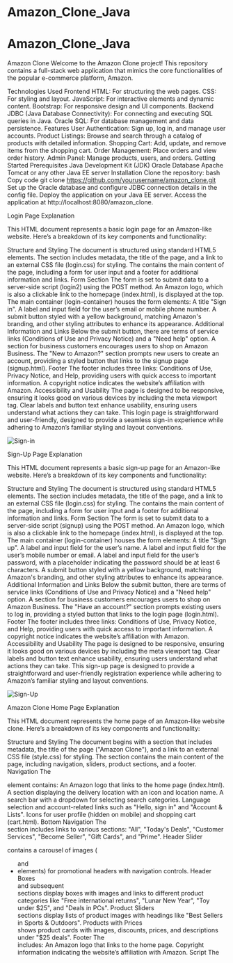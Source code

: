 # Amazon_Clone_Java

# Amazon_Clone_Java
Amazon Clone
Welcome to the Amazon Clone project! This repository contains a full-stack web application that mimics the core functionalities of the popular e-commerce platform, Amazon.

Technologies Used
Frontend
HTML: For structuring the web pages.
CSS: For styling and layout.
JavaScript: For interactive elements and dynamic content.
Bootstrap: For responsive design and UI components.
Backend
JDBC (Java Database Connectivity): For connecting and executing SQL queries in Java.
Oracle SQL: For database management and data persistence.
Features
User Authentication: Sign up, log in, and manage user accounts.
Product Listings: Browse and search through a catalog of products with detailed information.
Shopping Cart: Add, update, and remove items from the shopping cart.
Order Management: Place orders and view order history.
Admin Panel: Manage products, users, and orders.
Getting Started
Prerequisites
Java Development Kit (JDK)
Oracle Database
Apache Tomcat or any other Java EE server
Installation
Clone the repository:
bash
Copy code
git clone https://github.com/yourusername/amazon_clone.git
Set up the Oracle database and configure JDBC connection details in the config file.
Deploy the application on your Java EE server.
Access the application at http://localhost:8080/amazon_clone.

Login Page Explanation

This HTML document represents a basic login page for an Amazon-like website. Here’s a breakdown of its key components and functionality:

Structure and Styling
The document is structured using standard HTML5 elements. The <head> section includes metadata, the title of the page, and a link to an external CSS file (login.css) for styling.
The <body> contains the main content of the page, including a form for user input and a footer for additional information and links.
Form Section
The form is set to submit data to a server-side script (login2) using the POST method.
An Amazon logo, which is also a clickable link to the homepage (index.html), is displayed at the top.
The main container (login-container) houses the form elements:
A title "Sign in".
A label and input field for the user’s email or mobile phone number.
A submit button styled with a yellow background, matching Amazon's branding, and other styling attributes to enhance its appearance.
Additional Information and Links
Below the submit button, there are terms of service links (Conditions of Use and Privacy Notice) and a "Need help" option.
A section for business customers encourages users to shop on Amazon Business.
The "New to Amazon?" section prompts new users to create an account, providing a styled button that links to the signup page (signup.html).
Footer
The footer includes three links: Conditions of Use, Privacy Notice, and Help, providing users with quick access to important information.
A copyright notice indicates the website’s affiliation with Amazon.
Accessibility and Usability
The page is designed to be responsive, ensuring it looks good on various devices by including the meta viewport tag.
Clear labels and button text enhance usability, ensuring users understand what actions they can take.
This login page is straightforward and user-friendly, designed to provide a seamless sign-in experience while adhering to Amazon’s familiar styling and layout conventions.

![Sign-in](https://github.com/Avishkar709/Amazon_Clone_Java/assets/165990602/b66c0046-6c14-4f71-b79b-f9b673ed6bb5)

Sign-Up Page Explanation

This HTML document represents a basic sign-up page for an Amazon-like website. Here’s a breakdown of its key components and functionality:

Structure and Styling
The document is structured using standard HTML5 elements. The <head> section includes metadata, the title of the page, and a link to an external CSS file (login.css) for styling.
The <body> contains the main content of the page, including a form for user input and a footer for additional information and links.
Form Section
The form is set to submit data to a server-side script (signup) using the POST method.
An Amazon logo, which is also a clickable link to the homepage (index.html), is displayed at the top.
The main container (login-container) houses the form elements:
A title "Sign up".
A label and input field for the user’s name.
A label and input field for the user’s mobile number or email.
A label and input field for the user’s password, with a placeholder indicating the password should be at least 6 characters.
A submit button styled with a yellow background, matching Amazon's branding, and other styling attributes to enhance its appearance.
Additional Information and Links
Below the submit button, there are terms of service links (Conditions of Use and Privacy Notice) and a "Need help" option.
A section for business customers encourages users to shop on Amazon Business.
The "Have an account?" section prompts existing users to log in, providing a styled button that links to the login page (login.html).
Footer
The footer includes three links: Conditions of Use, Privacy Notice, and Help, providing users with quick access to important information.
A copyright notice indicates the website’s affiliation with Amazon.
Accessibility and Usability
The page is designed to be responsive, ensuring it looks good on various devices by including the meta viewport tag.
Clear labels and button text enhance usability, ensuring users understand what actions they can take.
This sign-up page is designed to provide a straightforward and user-friendly registration experience while adhering to Amazon’s familiar styling and layout conventions.

![Sign-Up](https://github.com/Avishkar709/Amazon_Clone_Java/assets/165990602/74a8aa80-fb8d-410c-8046-20016e948648)

Amazon Clone Home Page Explanation

This HTML document represents the home page of an Amazon-like website clone. Here’s a breakdown of its key components and functionality:

Structure and Styling
The document begins with a <head> section that includes metadata, the title of the page ("Amazon Clone"), and a link to an external CSS file (style.css) for styling.
The <body> section contains the main content of the page, including navigation, sliders, product sections, and a footer.
Navigation
The <nav> element contains:
An Amazon logo that links to the home page (index.html).
A section displaying the delivery location with an icon and location name.
A search bar with a dropdown for selecting search categories.
Language selection and account-related links such as "Hello, sign in" and "Account & Lists".
Icons for user profile (hidden on mobile) and shopping cart (cart.html).
Bottom Navigation
The <div class="nav-bottom"> section includes links to various sections:
"All", "Today's Deals", "Customer Services", "Become Seller", "Gift Cards", and "Prime".
Header Slider
<div class="header-slider"> contains a carousel of images (<ul> and <li> elements) for promotional headers with navigation controls.
Header Boxes
<div class="header-box box-row"> and subsequent <div class="box-row"> sections display boxes with images and links to different product categories like "Free international returns", "Lunar New Year", "Toy under $25", and "Deals in PCs".
Product Sliders
<div class="products-slider"> sections display lists of product images with headings like "Best Sellers in Sports & Outdoors".
Products with Prices
<div class="products-slider-with-price"> shows product cards with images, discounts, prices, and descriptions under "$25 deals".
Footer
The <footer> includes:
An Amazon logo that links to the home page.
Copyright information indicating the website’s affiliation with Amazon.
Script
The <script> tag includes a reference to an external JavaScript file (script.js) for additional functionality.
Accessibility and Usability
The page is designed to be responsive (meta viewport tag included) and provides clear navigation and categorized product displays to enhance user experience.
This home page replicates the layout and functionality of Amazon's main page, providing a familiar browsing experience for users.


![Home-1](https://github.com/Avishkar709/Amazon_Clone_Java/assets/165990602/5b3eaf76-5de6-4d53-a29d-c8087b3d3c28)

![Home-2](https://github.com/Avishkar709/Amazon_Clone_Java/assets/165990602/db528285-1a9a-49ce-919a-135b486b9f5d)

![Home-3](https://github.com/Avishkar709/Amazon_Clone_Java/assets/165990602/db9567ec-deae-417d-b5cf-8bf90676f0d1)

![Home-4](https://github.com/Avishkar709/Amazon_Clone_Java/assets/165990602/50e7967b-a2ff-4975-8ff9-8f3246510f1d)

Product' Page Explanation

 Here's an explanation of its structure and functionality:

Header Section:

Includes the Amazon logo, country selector, search bar, language selector, sign-in link, and cart icon.
Navigation links for various sections like Today's Deals, Customer Services, and Become Seller are also included.
Breadcrumb:

Displays the navigation path for the current page, indicating the category hierarchy of the product.
Product Display Section:

Divided into two main parts:
Product Images: Displays a set of thumbnail images and a larger main image of the product.
Product Details: Provides information such as product title, seller information, ratings, pricing details (discounted price, list price, shipping options), color selection, and detailed product description.
Purchase Section:

Includes details on pricing, shipping options (free shipping, Prime eligibility), delivery dates, stock availability, quantity selector, and buttons for adding to cart or buying now.
Seller information, return policy, and payment security details are also provided.
Products Slider:

Displays a slider with multiple products under a specific price range, each featuring an image, discount information, price, and a brief description.
Footer:

Contains the Amazon logo and copyright information.
Script:

Implements JavaScript to enable horizontal scrolling on the product slider when the user scrolls vertically within the slider container.
Overall Functionality:
Navigation: Allows users to navigate through different sections of the website using the header links.
Product Display: Presents detailed information about a specific product, including images, descriptions, ratings, and pricing.
Interaction: Enables users to interact with the page through actions like adding items to the cart, selecting quantities, and viewing related products in a slider format.
Responsive Design: Designed to be responsive with mobile-friendly elements like collapsible navigation and responsive images.
This structure and functionality aim to replicate the user experience found on e-commerce platforms like Amazon, providing comprehensive product information and intuitive navigation.

![Product-1](https://github.com/Avishkar709/Amazon_Clone_Java/assets/165990602/8a2ab78d-ec3d-444f-ac22-533dfa673daa)

![Product-2](https://github.com/Avishkar709/Amazon_Clone_Java/assets/165990602/30ce5ffb-206d-455b-9307-661be8a29298)

Cart Page Explanation

Header Section:

Contains the Amazon logo and navigational elements such as delivery location, search bar, language selection, and sign-in options.
Includes links to other pages like the home page, login page, and cart page.
Navigation Bar:

Provides links to various sections like Today's Deals, Customer Service, Registry, Gift Cards, and a Sell link.
Responsive design with a collapsible menu icon for mobile devices.
Cart Section:

Displays a list of products added to the cart.
Each product includes an image, title, price, bestseller tag, stock availability, delivery options, returns policy, gift options, and product specifications.
Provides actions for each item such as quantity selection, delete, save for later, compare with similar items, and share.
Cart Summary:

Shows subtotal for all items in the cart.
Prompts for potential free shipping eligibility and allows marking an order as a gift.
Provides a button to proceed to checkout.
Products Slider Section:

Displays a slider of recommended products.
Each product card includes an image, discounted price, original price, and a short description.
Footer:

Contains the Amazon logo and copyright notice.
Script Section:

Includes JavaScript to enable horizontal scrolling for the products slider when the user scrolls within it.
This product page is designed with a clear layout, detailed product information, and user-friendly navigation, aiming to enhance the shopping experience by providing essential details and easy access to various sections of the Amazon platform.

![Cart-1](https://github.com/Avishkar709/Amazon_Clone_Java/assets/165990602/ecb28ba6-22b8-4ef9-9515-5a7c961ee881)

![Cart-2](https://github.com/Avishkar709/Amazon_Clone_Java/assets/165990602/80ec45e7-853a-40d9-a560-7e4d6c5231b5)

Today's Deal's Page Explanation

Header Section:

Includes the Amazon logo, delivery location, search bar, language selector, and sign-in/account details.
Responsive design with elements adjusting based on screen size.
Navigation Bar:

Contains links to different sections like Today's Deals, Customer Services, Become Seller, Gift Cards, and Prime.
Mobile-friendly layout with a collapsible menu icon for smaller screens.
Today's Deals Carousel:

Displays various deal categories like Deal of the Day, Lightning Deals, Mobiles, Electronics, etc., in a carousel format.
Each category includes an icon and title.
Best Sellers Section:

Lists best-selling products with images, names, discount information, prices, and color options.
Designed in a grid layout with responsive columns for different screen sizes.
New Releases Section:

Features newly released products with similar details as the Best Sellers section.
Organized into rows and columns, maintaining consistency with the overall layout.
Styling and Responsiveness:

Uses Bootstrap classes for grid system, responsive navigation, carousel controls, and image scaling.
Custom CSS for styling elements like deal items, prices, discounts, and color options.
JavaScript Libraries:

Includes jQuery and Popper.js for enhancing interactivity and Bootstrap functionality.
Ensures smooth carousel sliding and dropdown menu behaviors.
This structure ensures that the Amazon clone product page is visually appealing, functional across different devices, and provides a seamless user experience similar to the original Amazon site.

![Today's Deals](https://github.com/Avishkar709/Amazon_Clone_Java/assets/165990602/13b4a008-95f1-406a-bdea-6a007facf5d6)

![Today's Deals-2](https://github.com/Avishkar709/Amazon_Clone_Java/assets/165990602/b04b33e3-6112-48a5-bae4-2f26200e5d01)

Selle'r Page Explanation 

Header:

The Amazon logo is at the top left.
There's a delivery location set to "Wagholi, Pune".
Navigation options include "Today's Deals", "Customer Services", "Become Seller", "Gift Cards", and "Prime".
There is a search bar for finding products on Amazon.
Options for "Account & Lists", "Returns & Orders", and "Cart" are on the right side of the header.
Main Section:

A large heading that says "Become a seller on Amazon.in".
A subheading encouraging users to sell on Amazon.in, described as India's most visited shopping destination. It mentions an opportunity to get benefits worth ₹25,000.
There is a "Start Selling" button, prompting users to begin the registration process to become a seller.
A note indicating that terms and conditions apply ("T&C Apply*").
Visual Element:

An image of a person holding a sign that reads "OPPORTUNITY TO GET BENEFITS WORTH ₹25,000*".
This page aims to attract new sellers to join the Amazon.in marketplace by highlighting potential benefits and providing a straightforward call-to-action button to start the selling process.

![For-Seller's](https://github.com/Avishkar709/Amazon_Clone_Java/assets/165990602/a0c5e2a9-577d-47c5-b0e3-e6b980ce0df7)

Customer Service Page Explanation

Structure Overview:
HTML Document Setup:

The page is set up with basic HTML structure including meta tags for character set and viewport settings.
Title of the page is set to "Amazon Clone".
A link to an external CSS stylesheet is included.
Styles:

Inline CSS defines styles for body font, layout flex properties, margins, card styles, search box styles, and other elements to control the appearance and layout of the page content.
Navigation Bar:

The navigation bar includes elements such as the Amazon logo, delivery location (Wagholi, Pune), a search bar, language selection, account options, returns and orders link, and a cart link.
Additional navigation links for "Today's Deals", "Customer Services", "Become Seller", "Gift Cards", and "Prime" are included in a secondary navigation bar.
Main Content:

The main content area contains a centered welcome message with a horizontal rule below it.
There is a section titled "Some things you can do here" that lists various help topics in a card format. Each card includes an icon, title, and brief description.
Additional sections include a search box for finding more solutions and a "Browse Help Topics" section with categorized help topics.
Help Cards:

Help cards are used to provide quick access to common help topics such as tracking orders, returns and refunds, managing addresses, payment settings, account settings, and digital services support.
Search Box:

A search input box is provided for users to type in their queries to find more specific help topics or solutions.
Help Topics Section:

This section is divided into columns with headings like "Recommended Topics", "Learn how to...", and "Try it Yourself". Each column contains a list of related help topics.
Scripts:

At the end of the body, external scripts for jQuery, Popper.js, and Bootstrap are included to add functionality and interactivity to the page.
This HTML structure and content aim to provide a user-friendly interface for Amazon customers to find help and support for various issues they may encounter while using Amazon's services.

![Customer-Service-1](https://github.com/Avishkar709/Amazon_Clone_Java/assets/165990602/4493e676-b526-4beb-9aba-8accf46cdc6d)

![Customer-Service-2](https://github.com/Avishkar709/Amazon_Clone_Java/assets/165990602/21bc2fad-6747-4cee-9cc5-6980baebe3c3)

### JavaScript Code Overview:

This JavaScript code is designed to handle a simple image slider and horizontal scrolling functionality for product containers. Here's a detailed explanation:

### Variables and Element Selection:

1. **Image Slider Elements**:
    ```javascript
    const imgs = document.querySelectorAll('#slider ul img');
    const prev_btn = document.querySelector('.control_prev');
    const next_btn = document.querySelector('.control_next');
    ```
    - `imgs`: Selects all the image elements within a `ul` element that is inside an element with the `id` `slider`.
    - `prev_btn`: Selects the button with the class `control_prev` (used to move to the previous image).
    - `next_btn`: Selects the button with the class `control_next` (used to move to the next image).

2. **Initial Index**:
    ```javascript
    let n = 0;
    ```
    - `n`: A variable to keep track of the current image index being displayed.

### Functions:

1. **changeSlide Function**:
    ```javascript
    function changeSlide() {
        for (let i = 0; i < imgs.length; i++) { // reset
            imgs[i].style.display = "none";
        }
        imgs[n].style.display = "block";
    }
    ```
    - This function hides all images by setting their `display` style to `none`.
    - Then, it sets the `display` style of the current image (indexed by `n`) to `block` to make it visible.

2. **Initial Slide Setup**:
    ```javascript
    changeSlide();
    ```
    - Calls the `changeSlide` function initially to set the first image to be visible when the page loads.

### Event Listeners for Navigation Buttons:

1. **Previous Button Click Event**:
    ```javascript
    prev_btn.addEventListener("click", (e) => {
        if (n > 0) {
            n--;
        } else {
            n = imgs.length - 1;
        }
        changeSlide();
    });
    ```
    - When the previous button is clicked, the event listener checks if `n` is greater than `0`.
    - If true, it decrements `n` to show the previous image.
    - If `n` is `0`, it sets `n` to the index of the last image (`imgs.length - 1`).
    - Calls `changeSlide` to update the visible image.

2. **Next Button Click Event**:
    ```javascript
    next_btn.addEventListener("click", (e) => {
        if (n < imgs.length - 1) {
            n++;
        } else {
            n = 0;
        }
        changeSlide();
    });
    ```
    - When the next button is clicked, the event listener checks if `n` is less than the index of the last image.
    - If true, it increments `n` to show the next image.
    - If `n` is already at the last image, it sets `n` to `0` to cycle back to the first image.
    - Calls `changeSlide` to update the visible image.

### Horizontal Scrolling Functionality:

1. **Scroll Event for Product Containers**:
    ```javascript
    const scrollContainer = document.querySelectorAll(".products");
    for (const item of scrollContainer) {
        item.addEventListener("wheel", (evt) => {
            evt.preventDefault();
            item.scrollLeft += evt.deltaY;
        });
    }
    ```
    - `scrollContainer`: Selects all elements with the class `products`.
    - For each product container, it adds an event listener for the `wheel` event.
    - When the user scrolls vertically (using the mouse wheel), the event listener prevents the default vertical scroll behavior.
    - Instead, it scrolls the container horizontally by setting the `scrollLeft` property based on the vertical scroll amount (`evt.deltaY`).

### Summary:

- The code sets up an image slider with navigation buttons to move between images.
- It ensures only one image is visible at a time.
- It allows horizontal scrolling within product containers using the mouse wheel.

This creates an interactive user experience where users can navigate through images and scroll through products smoothly.




### Back-End Code Overview Part-1 :

This Java servlet, named `login2`, handles a login request by verifying the user's credentials against a database. Here's a detailed explanation of its functionality:

### Overview:

- **Package Declaration and Imports**: 
  - The servlet is part of the `amazonPro` package.
  - It imports necessary classes for handling HTTP requests, managing database connections, and dispatching requests.

### Class and Method Definitions:

1. **Class Declaration**:
    ```java
    public class login2 extends HttpServlet {
        private static final long serialVersionUID = 1L;
    ```
    - `login2` extends `HttpServlet`, allowing it to handle HTTP requests.
    - `serialVersionUID` is a unique identifier for Serializable classes.

2. **doPost Method**:
    ```java
    protected void doPost(HttpServletRequest request, HttpServletResponse response) throws ServletException, IOException {
    ```
    - This method is invoked when the servlet receives a POST request.

### Main Logic:

1. **PrintWriter Initialization**:
    ```java
    PrintWriter pw = response.getWriter();
    ```
    - This creates a `PrintWriter` object to send text responses to the client.

2. **Getting Request Parameters**:
    ```java
    String u = request.getParameter("mob");
    ```
    - Retrieves the value of the "mob" parameter from the HTTP request.

3. **Database Connection Setup**:
    ```java
    Class.forName("oracle.jdbc.driver.OracleDriver");
    Connection c = DriverManager.getConnection("jdbc:oracle:thin:@localhost:1521:xe", "system", "system");
    ```
    - Loads the Oracle JDBC driver.
    - Establishes a connection to the Oracle database using the specified URL, username ("system"), and password ("system").

4. **SQL Query Preparation and Execution**:
    ```java
    PreparedStatement ps = c.prepareStatement("select * from signup where name=?");
    ps.setString(1, u);
    ps.execute();
    ResultSet rs = ps.executeQuery();
    ```
    - Prepares a SQL query to select records from the `signup` table where the `name` matches the value of the "mob" parameter.
    - Sets the value of the first parameter in the query to the retrieved username.
    - Executes the query and stores the result in a `ResultSet`.

5. **Processing the ResultSet**:
    ```java
    if(rs.next()) {
        RequestDispatcher rd = request.getRequestDispatcher("index.html");
        rd.forward(request, response);
    }
    else {
        pw.print("Sorry username and password is incorrect");
        RequestDispatcher rd = request.getRequestDispatcher("signup.html");
        rd.include(request, response);
    }
    ```
    - Checks if the `ResultSet` contains any records.
    - If a record is found (user exists), forwards the request to `index.html`.
    - If no record is found (user does not exist), prints an error message and includes the content of `signup.html` in the response.

6. **Closing the Connection**:
    ```java
    c.close();
    ```
    - Closes the database connection.

7. **Exception Handling**:
    ```java
    catch (Exception e) {
        System.out.println(e);
    }
    ```
    - Catches and prints any exceptions that occur during the process.

### Summary:

- The servlet retrieves the "mob" parameter from the request.
- It connects to an Oracle database and checks if a user with the provided name exists in the `signup` table.
- If the user exists, it forwards the request to `index.html`.
- If the user does not exist, it displays an error message and includes `signup.html` in the response.
- It handles exceptions and ensures the database connection is closed after the operation.




### Back-End Code Overview Part-2 :


This Java servlet, named `signup`, handles user registration by inserting new user data into a database. Here's a detailed explanation of its functionality:

### Overview:

- **Package Declaration and Imports**: 
  - The servlet is part of the `amazonPro` package.
  - It imports necessary classes for handling HTTP requests, managing database connections, and dispatching requests.

### Class and Method Definitions:

1. **Class Declaration**:
    ```java
    public class signup extends HttpServlet {
        private static final long serialVersionUID = 1L;
    ```
    - `signup` extends `HttpServlet`, allowing it to handle HTTP requests.
    - `serialVersionUID` is a unique identifier for Serializable classes.

2. **doPost Method**:
    ```java
    protected void doPost(HttpServletRequest request, HttpServletResponse response) throws ServletException, IOException {
    ```
    - This method is invoked when the servlet receives a POST request.

### Main Logic:

1. **PrintWriter Initialization**:
    ```java
    PrintWriter pw = response.getWriter();
    ```
    - This creates a `PrintWriter` object to send text responses to the client.

2. **Getting Request Parameters**:
    ```java
    String n = request.getParameter("Fname");
    String m = request.getParameter("No");
    String p = request.getParameter("Pass");
    ```
    - Retrieves the values of the "Fname", "No", and "Pass" parameters from the HTTP request, which correspond to the user's name, phone number, and password, respectively.

3. **Database Connection Setup**:
    ```java
    Class.forName("oracle.jdbc.driver.OracleDriver");
    Connection c = DriverManager.getConnection("jdbc:oracle:thin:@localhost:1521:xe", "system", "system");
    ```
    - Loads the Oracle JDBC driver.
    - Establishes a connection to the Oracle database using the specified URL, username ("system"), and password ("system").

4. **SQL Query Preparation and Execution**:
    ```java
    PreparedStatement ps = c.prepareStatement("insert into signup values (?,?,?)");
    ps.setString(1, n);
    ps.setString(2, m);
    ps.setString(3, p);
    ps.execute();
    ResultSet rs = ps.executeQuery();
    ```
    - Prepares a SQL query to insert a new record into the `signup` table with the provided name, phone number, and password.
    - Sets the values of the parameters in the query to the retrieved user details.
    - Executes the query to insert the new user data into the database.

5. **Update Check and Request Forwarding**:
    ```java
    int b = ps.executeUpdate();
    if(b > 0) {
        RequestDispatcher rd = request.getRequestDispatcher("login.html");
        rd.forward(request, response);
    }
    ```
    - Executes the `executeUpdate` method, which returns the number of rows affected by the insert operation.
    - If the insertion is successful (i.e., `b > 0`), forwards the request to `login.html` for the user to log in.

6. **Exception Handling**:
    ```java
    catch (Exception e) {
        e.printStackTrace(); // Log the exception stack trace
        System.out.println("Something went wrong!!!!!!! " + e.getMessage());
    }
    ```
    - Catches and logs any exceptions that occur during the process.
    - Prints the exception message to the console for debugging purposes.

### Summary:

- The servlet retrieves user registration details from the request.
- It connects to an Oracle database and inserts the new user data into the `signup` table.
- If the insertion is successful, it forwards the request to `login.html`.
- It handles exceptions by logging the stack trace and printing an error message.



### SQL Code Overview :

The provided SQL statement creates a table named `signup` with three columns. Here's a detailed explanation of the code:

```sql
CREATE TABLE signup (
    name VARCHAR(100),
    mobile VARCHAR(100),
    pass VARCHAR(100)
);
```

### Explanation:

1. **CREATE TABLE signup**:
    - This command creates a new table called `signup` in the database.

2. **Columns**:
    - `name VARCHAR(100)`: 
        - `name` is the column name.
        - `VARCHAR(100)` specifies that this column can store variable-length character strings up to 100 characters long.
    
    - `mobile VARCHAR(100)`:
        - `mobile` is the column name.
        - `VARCHAR(100)` specifies that this column can store variable-length character strings up to 100 characters long.

    - `pass VARCHAR(100)`:
        - `pass` is the column name.
        - `VARCHAR(100)` specifies that this column can store variable-length character strings up to 100 characters long. 

### Summary:
The SQL statement creates a table named `signup` with three columns (`name`, `mobile`, and `pass`), all of which can store strings up to 100 characters in length.


![SQL-Data](https://github.com/Avishkar709/Amazon_Clone_Java/assets/165990602/e1f18fb5-61c8-43c3-9b75-5dd0f846a303)


